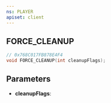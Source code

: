 ```yaml
---
ns: PLAYER
apiset: client
---
```

## FORCE_CLEANUP

```c
// 0x768C017FB878E4F4
void FORCE_CLEANUP(int cleanupFlags);
```


## Parameters
* **cleanupFlags**:



